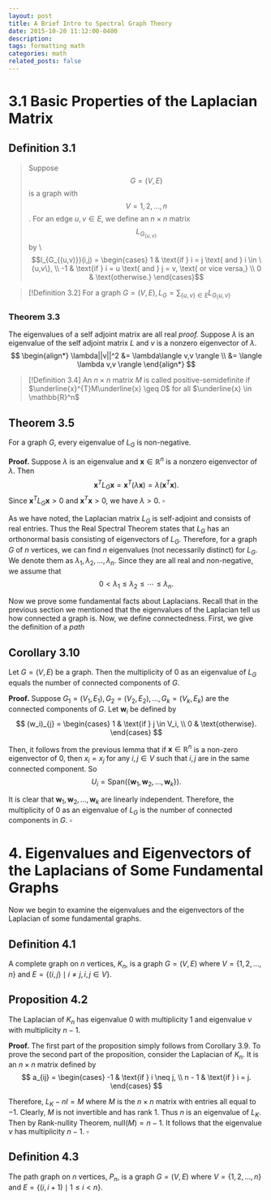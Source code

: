 ```yaml
---
layout: post
title: A Brief Intro to Spectral Graph Theory
date: 2015-10-20 11:12:00-0400
description: 
tags: formatting math
categories: math
related_posts: false
---
```



# 3.1 Basic Properties of the Laplacian Matrix
## Definition 3.1
> Suppose $$G = (V,E)$$ is a graph with $$V = {1,2,...,n}$$. For an edge ${u, v} \in E$, we define an $n \times n$ matrix $$L_{G_{\{u,v\}}}$$ by \\
> $$l_{G_{(u,v)}}(i,j) = \begin{cases} 1 & \text{if } i = j \text{ and } i \in \{u,v\}, \\ 
-1 & \text{if } i = u \text{ and } j = v, \text{ or vice versa,} \\ 
0 & \text{otherwise.} 
\end{cases}$$

> [!Definition 3.2]
> For a graph $G = (V, E), L_G = \sum_{\{u, v\} \in E} L_{G_\{u, v\}}$

### Theorem 3.3
The eigenvalues of a self adjoint matrix are all real
*proof.* Suppose $\lambda$ is an eigenvalue of the self adjoint matrix $L$ and $v$ is a nonzero eigenvector of $\lambda$. 
$$ \begin{align*} \lambda||v||^2 &= \lambda\langle v,v \rangle \\ &= \langle \lambda v,v \rangle \end{align*} 
$$
> [!Definition 3.4]
> An $n \times n$ matrix $M$ is called positive-semidefinite if $\underline{x}^{T}M\underline{x} \geq 0$ for all $\underline{x} \in \mathbb{R}^n$ 

## Theorem 3.5
For a graph $G$, every eigenvalue of $L_G$ is non-negative.

**Proof.** Suppose $\lambda$ is an eigenvalue and $\mathbf{x} \in \mathbb{R}^n$ is a nonzero eigenvector of $\lambda$. Then
$$
\mathbf{x}^T L_G \mathbf{x} = \mathbf{x}^T (\lambda \mathbf{x}) = \lambda (\mathbf{x}^T \mathbf{x}).
$$
Since $\mathbf{x}^T L_G \mathbf{x} > 0$ and $\mathbf{x}^T \mathbf{x} > 0$, we have $\lambda > 0$. $\square$

As we have noted, the Laplacian matrix $L_G$ is self-adjoint and consists of real entries. Thus the Real Spectral Theorem states that $L_G$ has an orthonormal basis consisting of eigenvectors of $L_G$. Therefore, for a graph $G$ of $n$ vertices, we can find $n$ eigenvalues (not necessarily distinct) for $L_G$. We denote them as $\lambda_1, \lambda_2, \ldots, \lambda_n$. Since they are all real and non-negative, we assume that
$$
0 < \lambda_1 \leq \lambda_2 \leq \cdots \leq \lambda_n.
$$

Now we prove some fundamental facts about Laplacians. Recall that in the previous section we mentioned that the eigenvalues of the Laplacian tell us how connected a graph is. Now, we define connectedness. First, we give the definition of a *path*
## Corollary 3.10
Let $G = (V, E)$ be a graph. Then the multiplicity of $0$ as an eigenvalue of $L_G$ equals the number of connected components of $G$.

**Proof.** Suppose $G_1 = (V_1, E_1), G_2 = (V_2, E_2), \ldots, G_k = (V_k, E_k)$ are the connected components of $G$. Let $\mathbf{w}_i$ be defined by
$$
(w_i)_{j} = 
\begin{cases} 
1 & \text{if } j \in V_i, \\ 
0 & \text{otherwise}.
\end{cases}
$$

Then, it follows from the previous lemma that if $\mathbf{x} \in \mathbb{R}^n$ is a non-zero eigenvector of $0$, then $x_i = x_j$ for any $i, j \in V$ such that $i, j$ are in the same connected component. So
$$
U_{i} = \text{Span}(\{\mathbf{w}_1, \mathbf{w}_2, \ldots, \mathbf{w}_k\}).
$$

It is clear that $\mathbf{w}_1, \mathbf{w}_2, \ldots, \mathbf{w}_k$ are linearly independent. Therefore, the multiplicity of $0$ as an eigenvalue of $L_G$ is the number of connected components in $G$. $\square$
# 4. Eigenvalues and Eigenvectors of the Laplacians of Some Fundamental Graphs

Now we begin to examine the eigenvalues and the eigenvectors of the Laplacian of some fundamental graphs.

## Definition 4.1
A complete graph on $n$ vertices, $K_n$, is a graph $G = (V, E)$ where $V = \{1, 2, \ldots, n\}$ and $E = \{(i, j) \mid i \neq j, i, j \in V\}$.

## Proposition 4.2
The Laplacian of $K_n$ has eigenvalue $0$ with multiplicity $1$ and eigenvalue $\nu$ with multiplicity $n - 1$.

**Proof.** The first part of the proposition simply follows from Corollary 3.9. To prove the second part of the proposition, consider the Laplacian of $K_n$. It is an $n \times n$ matrix defined by
$$
a_{ij} = 
\begin{cases} 
-1 & \text{if } i \neq j, \\ 
n - 1 & \text{if } i = j.
\end{cases}
$$

Therefore, $L_K - nI = M$ where $M$ is the $n \times n$ matrix with entries all equal to $-1$. Clearly, $M$ is not invertible and has rank $1$. Thus $n$ is an eigenvalue of $L_K$. Then by Rank-nullity Theorem, $\text{null}(M) = n - 1$. It follows that the eigenvalue $\nu$ has multiplicity $n - 1$. $\square$

## Definition 4.3
The path graph on $n$ vertices, $P_n$, is a graph $G = (V, E)$ where $V = \{1, 2, \ldots, n\}$ and $E = \{(i, i + 1) \mid 1 \leq i < n\}$.
